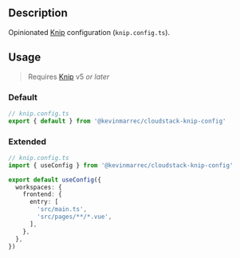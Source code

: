 ## Description

Opinionated [Knip](https://knip.dev) configuration (`knip.config.ts`).

## Usage

> Requires [Knip](https://knip.dev) v5 _or later_

### Default

```ts
// knip.config.ts
export { default } from '@kevinmarrec/cloudstack-knip-config'
```

### Extended

```ts
// knip.config.ts
import { useConfig } from '@kevinmarrec/cloudstack-knip-config'

export default useConfig({
  workspaces: {
    frontend: {
      entry: [
        'src/main.ts',
        'src/pages/**/*.vue',
      ],
    },
  },
})
```
